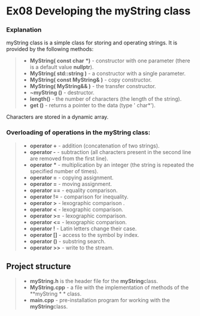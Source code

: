 # Ex08 Developing the myString class

### Explanation

myString class is a simple class for storing and operating strings. It is provided by the following methods:

> - **MyString( const char** **\*)** - constructor with one parameter (there is a default value **nullptr**).
> - **MyString( std::string )** - a constructor with a single parameter.
> - **MyString( const MyString& )** - copy constructor.
> - **MyString( MyString&& )** - the transfer constructor.
> - **~myString ()** - destructor.
> - **length()** - the number of characters (the length of the string).
> - **get ()** - returns a pointer to the data (type ' char\*').

Characters are stored in a dynamic array.


### Overloading of operations in the myString class:

> - **operator +**  - addition (concatenation of two strings).
> - **operator -** - subtraction (all characters present in the second line are removed from the first line).
> - **operator** **\*** - multiplication by an integer (the string is repeated the specified number of times).
> - **operator =** - copying assignment.
> - **operator =** - moving assignment.
> - **operator ==** - equality comparison.
> - **operator !=** - comparison for inequality.
> - **operator >** - lexographic comparison .
> - **operator <** - lexographic comparison.
> - **operator >=** - lexographic comparison.
> - **operator <=** - lexographic comparison.
> - **operator !** - Latin letters change their case.
> - **operator []** - access to the symbol by index.
> - **operator ()** - substring search.
> - **operator >>** - write to the stream.


## Project structure

> - **myString.h** is the header file for the **myString**class.
> - **MyString.cpp** - a file with the implementation of methods of the **myString * * class.
> - **main.cpp** - pre-installation program for working with the **myString**class.